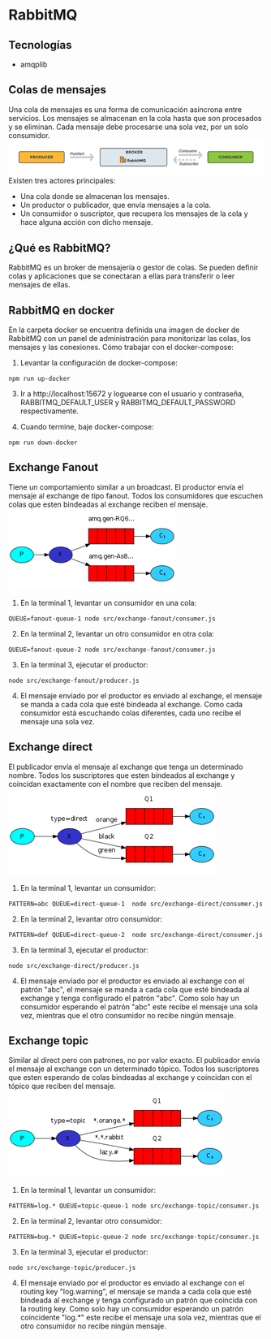 # RabbitMQ

## Tecnologías

- amqplib

## Colas de mensajes

Una cola de mensajes es una forma de comunicación asíncrona entre servicios. Los mensajes se almacenan en la cola hasta que son procesados y se eliminan.
Cada mensaje debe procesarse una sola vez, por un solo consumidor.
![Alt text](docs/workflow-rabbitmq-768x106.png)
Existen tres actores principales:

- Una cola donde se almacenan los mensajes.
- Un productor o publicador, que envía mensajes a la cola.
- Un consumidor o suscriptor, que recupera los mensajes de la cola y hace alguna acción con dicho mensaje.

## ¿Qué es RabbitMQ?

RabbitMQ es un broker de mensajería o gestor de colas. Se pueden definir colas y aplicaciones que se conectaran a ellas para transferir o leer mensajes de ellas.

## RabbitMQ en docker

En la carpeta docker se encuentra definida una imagen de docker de RabbitMQ con un panel de administración para monitorizar las colas, los mensajes y las conexiones.
Cómo trabajar con el docker-compose:

1. Levantar la configuración de docker-compose:

```
npm run up-docker
```

3. Ir a http://localhost:15672 y loguearse con el usuario y contraseña, RABBITMQ_DEFAULT_USER y RABBITMQ_DEFAULT_PASSWORD respectivamente.

4. Cuando termine, baje docker-compose:

```
npm run down-docker
```

## Exchange Fanout

Tiene un comportamiento similar a un broadcast.
El productor envía el mensaje al exchange de tipo fanout.
Todos los consumidores que escuchen colas que esten bindeadas al exchange reciben el mensaje.
![Alt text](docs/fanout-exchange.png)

1. En la terminal 1, levantar un consumidor en una cola:

```
QUEUE=fanout-queue-1 node src/exchange-fanout/consumer.js
```

2. En la terminal 2, levantar un otro consumidor en otra cola:

```
QUEUE=fanout-queue-2 node src/exchange-fanout/consumer.js
```

3. En la terminal 3, ejecutar el productor:

```
node src/exchange-fanout/producer.js
```

4. El mensaje enviado por el productor es enviado al exchange, el mensaje se manda a cada cola que esté bindeada al exchange. Como cada consumidor está escuchando colas diferentes, cada uno recibe el mensaje una sola vez.

## Exchange direct

El publicador envía el mensaje al exchange que tenga un determinado nombre.
Todos los suscriptores que esten bindeados al exchange y coincidan exactamente con el nombre que reciben del mensaje.
![Alt text](docs/direct-exchange.png)

1. En la terminal 1, levantar un consumidor:

```
PATTERN=abc QUEUE=direct-queue-1  node src/exchange-direct/consumer.js
```

2. En la terminal 2, levantar otro consumidor:

```
PATTERN=def QUEUE=direct-queue-2  node src/exchange-direct/consumer.js
```

3. En la terminal 3, ejecutar el productor:

```
node src/exchange-direct/producer.js
```

4. El mensaje enviado por el productor es enviado al exchange con el patrón "abc", el mensaje se manda a cada cola que esté bindeada al exchange y tenga configurado el patrón "abc". Como solo hay un consumidor esperando el patrón "abc" este recibe el mensaje una sola vez, mientras que el otro consumidor no recibe ningún mensaje.

## Exchange topic

Similar al direct pero con patrones, no por valor exacto.
El publicador envía el mensaje al exchange con un determinado tópico.
Todos los suscriptores que esten esperando de colas bindeadas al exchange y coincidan con el tópico que reciben del mensaje.
![Alt text](docs/topic-exchange.png)

1. En la terminal 1, levantar un consumidor:

```
PATTERN=log.* QUEUE=topic-queue-1 node src/exchange-topic/consumer.js
```

2. En la terminal 2, levantar otro consumidor:

```
PATTERN=bug.* QUEUE=topic-queue-2 node src/exchange-topic/consumer.js
```

3. En la terminal 3, ejecutar el productor:

```
node src/exchange-topic/producer.js
```

4. El mensaje enviado por el productor es enviado al exchange con el routing key "log.warning", el mensaje se manda a cada cola que esté bindeada al exchange y tenga configurado un patrón que coincida con la routing key. Como solo hay un consumidor esperando un patrón coincidente "log.\*" este recibe el mensaje una sola vez, mientras que el otro consumidor no recibe ningún mensaje.
